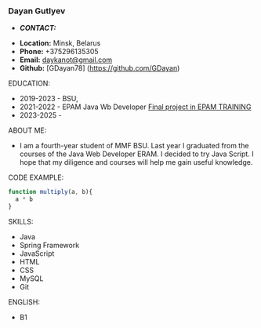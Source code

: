 
### **Dayan Gutlyev**

* ***CONTACT:***
 + **Location:** Minsk, Belarus
 + **Phone:** +375296135305
 + **Email:** daykanot@gmail.com 
 + **Github:** [GDayan78] (https://github.com/GDayan) 

EDUCATION:
 * 2019-2023 - BSU, 
 * 2021-2022 - EPAM Java Wb Developer  [Final project in EPAM TRAINING](https://github.com/GDayan/fitnessCenterJwd) 
 * 2023-2025 - 

ABOUT ME:
* I am a fourth-year student of MMF BSU. Last year I graduated from the courses of the Java Web Developer ERAM. I decided to try Java Script. I hope that my diligence and courses will help me gain useful knowledge.

CODE EXAMPLE:

```javascript
function multiply(a, b){
  a * b
}
```

SKILLS: 
* Java
* Spring Framework
* JavaScript
* HTML
* CSS
* MySQL
* Git

ENGLISH:
* B1
